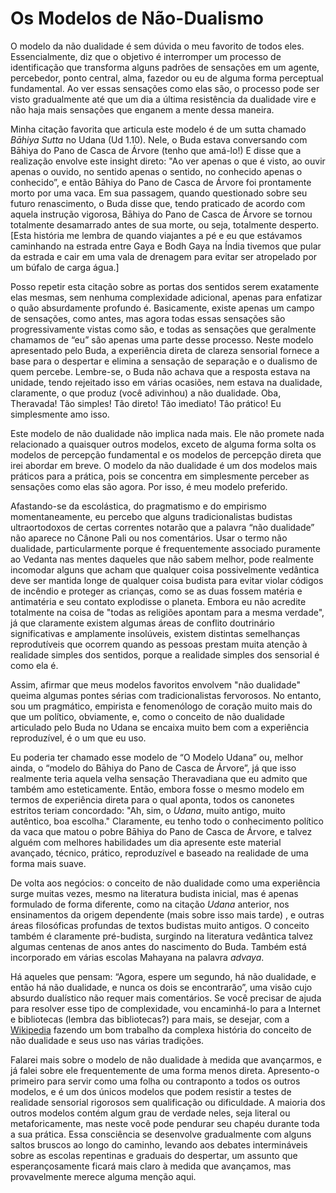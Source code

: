# Os Modelos de Não-Dualismo

O modelo da não dualidade é sem dúvida o meu favorito de todos eles. Essencialmente, diz que o objetivo é interromper um processo de identificação que transforma alguns padrões de sensações em um agente, percebedor, ponto central, alma, fazedor ou eu de alguma forma perceptual fundamental. Ao ver essas sensações como elas são, o processo pode ser visto gradualmente até que um dia a última resistência da dualidade vire e não haja mais sensações que enganem a mente dessa maneira.

Minha citação favorita que articula este modelo é de um sutta chamado _Bāhiya Sutta_ no Udana (Ud 1.10). Nele, o Buda estava conversando com Bāhiya do Pano de Casca de Árvore (tenho que amá-lo!) E disse que a realização envolve este insight direto: "Ao ver apenas o que é visto, ao ouvir apenas o ouvido, no sentido apenas o sentido, no conhecido apenas o conhecido”, e então Bāhiya do Pano de Casca de Árvore foi prontamente morto por uma vaca. Em sua passagem, quando questionado sobre seu futuro renascimento, o Buda disse que, tendo praticado de acordo com aquela instrução vigorosa, Bāhiya do Pano de Casca de Árvore se tornou totalmente desamarrado antes de sua morte, ou seja, totalmente desperto. [Esta história me lembra de quando viajantes a pé e eu que estávamos caminhando na estrada entre Gaya e Bodh Gaya na Índia tivemos que pular da estrada e cair em uma vala de drenagem para evitar ser atropelado por um búfalo de carga água.]

Posso repetir esta citação sobre as portas dos sentidos serem exatamente elas mesmas, sem nenhuma complexidade adicional, apenas para enfatizar o quão absurdamente profundo é. Basicamente, existe apenas um campo de sensações, como antes, mas agora todas essas sensações são progressivamente vistas como são, e todas as sensações que geralmente chamamos de “eu” são apenas uma parte desse processo. Neste modelo apresentado pelo Buda, a experiência direta de clareza sensorial fornece a base para o despertar e elimina a sensação de separação e o dualismo de quem percebe. Lembre-se, o Buda não achava que a resposta estava na unidade, tendo rejeitado isso em várias ocasiões, nem estava na dualidade, claramente, o que produz (você adivinhou) a não dualidade. Oba, Theravada! Tão simples! Tão direto! Tão imediato! Tão prático! Eu simplesmente amo isso.

Este modelo de não dualidade não implica nada mais. Ele não promete nada relacionado a quaisquer outros modelos, exceto de alguma forma solta os modelos de percepção fundamental e os modelos de percepção direta que irei abordar em breve. O modelo da não dualidade é um dos modelos mais práticos para a prática, pois se concentra em simplesmente perceber as sensações como elas são agora. Por isso, é meu modelo preferido.

Afastando-se da escolástica, do pragmatismo e do empirismo momentaneamente, eu percebo que alguns tradicionalistas budistas ultraortodoxos de certas correntes notarão que a palavra “não dualidade” não aparece no Cânone Pali ou nos comentários. Usar o termo não dualidade, particularmente porque é frequentemente associado puramente ao Vedanta nas mentes daqueles que não sabem melhor, pode realmente incomodar alguns que acham que qualquer coisa possivelmente vedântica deve ser mantida longe de qualquer coisa budista para evitar violar códigos de incêndio e proteger as crianças, como se as duas fossem matéria e antimatéria e seu contato explodisse o planeta. Embora eu não acredite totalmente na coisa de "todas as religiões apontam para a mesma verdade", já que claramente existem algumas áreas de conflito doutrinário significativas e amplamente insolúveis, existem distintas semelhanças reprodutíveis que ocorrem quando as pessoas prestam muita atenção à realidade simples dos sentidos, porque a realidade simples dos sensorial é como ela é.

Assim, afirmar que meus modelos favoritos envolvem "não dualidade" queima algumas pontes sérias com tradicionalistas fervorosos. No entanto, sou um pragmático, empirista e fenomenólogo de coração muito mais do que um político, obviamente, e, como o conceito de não dualidade articulado pelo Buda no Udana se encaixa muito bem com a experiência reproduzível, é o um que eu uso.

Eu poderia ter chamado esse modelo de “O Modelo Udana” ou, melhor ainda, o “modelo do Bāhiya do Pano de Casca de Árvore”, já que isso realmente teria aquela velha sensação Theravadiana que eu admito que também amo esteticamente. Então, embora fosse o mesmo modelo em termos de experiência direta para o qual aponta, todos os canonetes estritos teriam concordado: "Ah, sim, o _Udana_, muito antigo, muito autêntico, boa escolha." Claramente, eu tenho todo o conhecimento político da vaca que matou o pobre Bāhiya do Pano de Casca de Árvore, e talvez alguém com melhores habilidades um dia apresente este material avançado, técnico, prático, reproduzível e baseado na realidade de uma forma mais suave.

De volta aos negócios: o conceito de não dualidade como uma experiência surge muitas vezes, mesmo na literatura budista inicial, mas é apenas formulado de forma diferente, como na citação _Udana_ anterior, nos ensinamentos da origem dependente (mais sobre isso mais tarde) , e outras áreas filosóficas profundas de textos budistas muito antigos. O conceito também é claramente pré-budista, surgindo na literatura vedântica talvez algumas centenas de anos antes do nascimento do Buda. Também está incorporado em várias escolas Mahayana na palavra _advaya_.

Há aqueles que pensam: “Agora, espere um segundo, há não dualidade, e então há não dualidade, e nunca os dois se encontrarão”, uma visão cujo absurdo dualístico não requer mais comentários. Se você precisar de ajuda para resolver esse tipo de complexidade, vou encaminhá-lo para a Internet e bibliotecas (lembra das bibliotecas?) para mais, se desejar, com a [Wikipedia](https://en.wikipedia.org/wiki/Nondualism) fazendo um bom trabalho da complexa história do conceito de não dualidade e seus uso nas várias tradições.

Falarei mais sobre o modelo de não dualidade à medida que avançarmos, e já falei sobre ele frequentemente de uma forma menos direta. Apresento-o primeiro para servir como uma folha ou contraponto a todos os outros modelos, e é um dos únicos modelos que podem resistir a testes de realidade sensorial rigorosos sem qualificação ou dificuldade. A maioria dos outros modelos contém algum grau de verdade neles, seja literal ou metaforicamente, mas neste você pode pendurar seu chapéu durante toda a sua prática. Essa consciência se desenvolve gradualmente com alguns saltos bruscos ao longo do caminho, levando aos debates intermináveis ​​sobre as escolas repentinas e graduais do despertar, um assunto que esperançosamente ficará mais claro à medida que avançamos, mas provavelmente merece alguma menção aqui.
